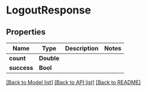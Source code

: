 # LogoutResponse

## Properties
Name | Type | Description | Notes
------------ | ------------- | ------------- | -------------
**count** | **Double** |  | 
**success** | **Bool** |  | 

[[Back to Model list]](../README.md#documentation-for-models) [[Back to API list]](../README.md#documentation-for-api-endpoints) [[Back to README]](../README.md)


